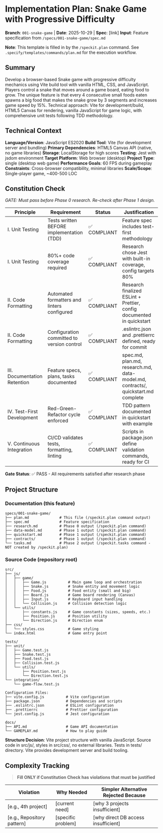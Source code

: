 # Implementation Plan: Snake Game with Progressive Difficulty

**Branch**: `001-snake-game` | **Date**: 2025-10-29 | **Spec**: [link]
**Input**: Feature specification from `/specs/001-snake-game/spec.md`

**Note**: This template is filled in by the `/speckit.plan` command. See `.specify/templates/commands/plan.md` for the execution workflow.

## Summary

Develop a browser-based Snake game with progressive difficulty mechanics using Vite build tool with vanilla HTML, CSS, and JavaScript. Players control a snake that moves around a game board, eating food to grow. The unique feature is that every 4 consecutive small foods eaten spawns a big food that makes the snake grow by 3 segments and increases game speed by 15%. Technical approach: Vite for development/build, HTML5 Canvas for rendering, vanilla JavaScript for game logic, with comprehensive unit tests following TDD methodology.

## Technical Context

<!--
  ACTION REQUIRED: Replace the content in this section with the technical details
  for the project. The structure here is presented in advisory capacity to guide
  the iteration process.
-->

**Language/Version**: JavaScript ES2020
**Build Tool**: Vite (for development server and bundling)
**Primary Dependencies**: HTML5 Canvas API (native, no game libraries)
**Storage**: LocalStorage for high scores
**Testing**: Jest with jsdom environment
**Target Platform**: Web browser (desktop)
**Project Type**: single (desktop web game)
**Performance Goals**: 60 FPS during gameplay
**Constraints**: Cross-browser compatibility, minimal libraries
**Scale/Scope**: Single-player game, ~400-500 LOC

## Constitution Check

*GATE: Must pass before Phase 0 research. Re-check after Phase 1 design.*

| Principle | Requirement | Status | Justification |
|-----------|------------|---------|---------------|
| I. Unit Testing | Tests written BEFORE implementation (TDD) | ✅ COMPLIANT | Feature spec includes test-first methodology |
| I. Unit Testing | 80%+ code coverage required | ✅ COMPLIANT | Research chose Jest with built-in coverage, config targets 80% |
| II. Code Formatting | Automated formatters and linters configured | ✅ COMPLIANT | Research finalized ESLint + Prettier, config documented in quickstart |
| II. Code Formatting | Configuration committed to version control | ✅ COMPLIANT | .eslintrc.json and .prettierrc defined, ready for commit |
| III. Documentation Retention | Feature specs, plans, tasks documented | ✅ COMPLIANT | spec.md, plan.md, research.md, data-model.md, contracts/, quickstart.md complete |
| IV. Test-First Development | Red-Green-Refactor cycle enforced | ✅ COMPLIANT | TDD pattern documented in quickstart with example |
| V. Continuous Integration | CI/CD validates tests, formatting, linting | ✅ COMPLIANT | Scripts in package.json define validation commands, ready for CI |

**Gate Status**: ✅ PASS - All requirements satisfied after research phase

## Project Structure

### Documentation (this feature)

```text
specs/001-snake-game/
├── plan.md              # This file (/speckit.plan command output)
├── spec.md              # Feature specification
├── research.md          # Phase 0 output (/speckit.plan command)
├── data-model.md        # Phase 1 output (/speckit.plan command)
├── quickstart.md        # Phase 1 output (/speckit.plan command)
├── contracts/           # Phase 1 output (/speckit.plan command)
└── tasks.md             # Phase 2 output (/speckit.tasks command - NOT created by /speckit.plan)
```

### Source Code (repository root)
<!--
  ACTION REQUIRED: Replace the placeholder tree below with the concrete layout
  for this feature. Delete unused options and expand the chosen structure with
  real paths (e.g., apps/admin, packages/something). The delivered plan must
  not include Option labels.
-->

```text
src/
├── js/
│   ├── game/
│   │   ├── Game.js          # Main game loop and orchestration
│   │   ├── Snake.js         # Snake entity and movement logic
│   │   ├── Food.js          # Food entity (small and big)
│   │   ├── Board.js         # Game board rendering (Canvas)
│   │   ├── Input.js         # Keyboard input handling
│   │   └── Collision.js     # Collision detection logic
│   └── utils/
│       ├── constants.js     # Game constants (sizes, speeds, etc.)
│       ├── Position.js      # Position utility
│       └── Direction.js     # Direction enum
├── css/
│   └── styles.css           # Game styling
└── index.html               # Game entry point

tests/
├── unit/
│   ├── Game.test.js
│   ├── Snake.test.js
│   ├── Food.test.js
│   ├── Collision.test.js
│   └── utils/
│       ├── Position.test.js
│       └── Direction.test.js
└── integration/
    └── game-flow.test.js

Configuration Files:
├── vite.config.js          # Vite configuration
├── package.json            # Dependencies and scripts
├── .eslintrc.json          # ESLint configuration
├── .prettierrc             # Prettier configuration
└── jest.config.js          # Jest configuration

docs/
├── API.md                  # Game API documentation
└── GAMEPLAY.md             # How to play guide
```

**Structure Decision**: Vite project structure with vanilla JavaScript. Source code in src/js/, styles in src/css/, no external libraries. Tests in tests/ directory. Vite provides development server and build tooling.

## Complexity Tracking

> **Fill ONLY if Constitution Check has violations that must be justified**

| Violation | Why Needed | Simpler Alternative Rejected Because |
|-----------|------------|-------------------------------------|
| [e.g., 4th project] | [current need] | [why 3 projects insufficient] |
| [e.g., Repository pattern] | [specific problem] | [why direct DB access insufficient] |
